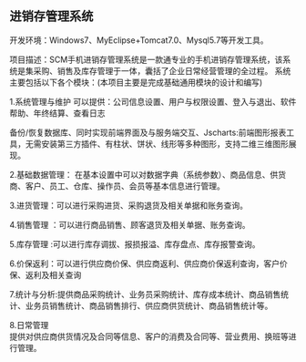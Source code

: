 ## 进销存管理系统



开发环境：Windows7、MyEclipse+Tomcat7.0、Mysql5.7等开发工具。

项目描述：SCM手机进销存管理系统是一款通专业的手机进销存管理系统，该系统是集采购、销售及库存管理于一体，囊括了企业日常经营管理的全过程。
系统主要包括以下各个模块：(本项目主要是完成基础通用模块的设计和编写)

1.系统管理与维护
可以提供：公司信息设置、用户与权限设置、登入与退出、软件帮助、年终结算、查看日志

备份/恢复数据库、同时实现前端界面及与服务端交互、Jscharts:前端图形报表工具，无需安装第三方插件、有柱状、饼状、线形等多种图形，支持二维三维图形展现。

2.基础数据管理： 在基本设置中可以对数据字典（系统参数）、商品信息、供货商、客户、员工、仓库、操作员、会员等基本信息进行管理。

3.进货管理：可以进行采购进货、采购退货及相关单据和账务查询。

4.销售管理	：可以进行商品销售、顾客退货及相关单据、账务查询。

5.库存管理	:可以进行库存调拔、报损报溢、库存盘点、库存报警查询。

6.价保返利：可以进行供应商价保、供应商返利、供应商价保返利查询，客户价保、返利及相关查询

7.统计与分析:提供商品采购统计、业务员采购统计、库存成本统计、商品销售统计、业务员销售统计、商品销售排行、供应商供货统计、商品销售统计等。

8.日常管理	
提供对供应商供货情况及合同等信息、客户的消费及合同等、营业费用、换班等进行管理。
